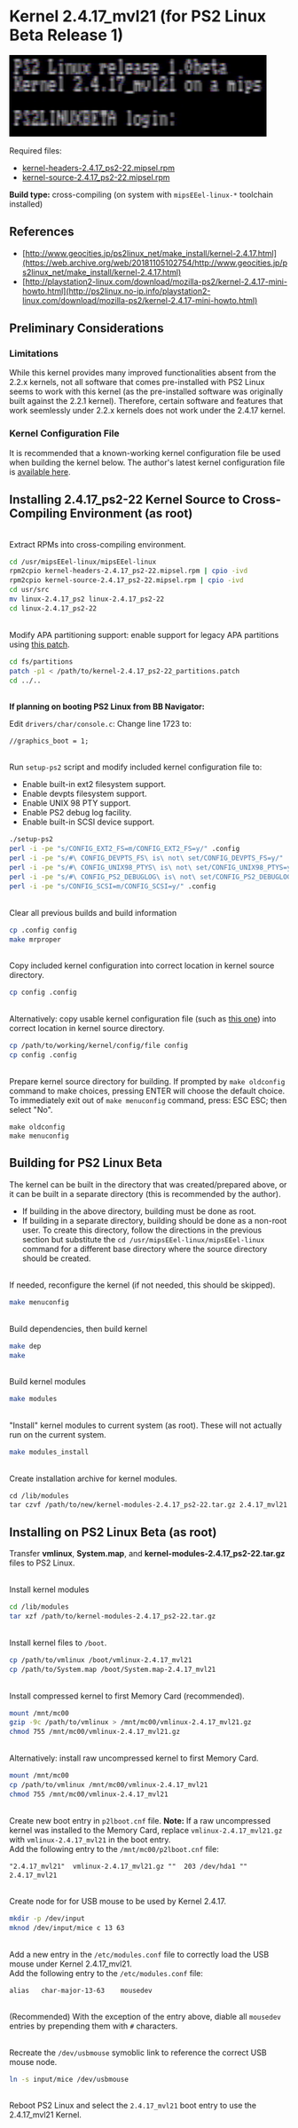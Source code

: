 # Kernel 2.4.17_mvl21 (for PS2 Linux Beta Release 1)

![](2.4.17_beta_login.png?raw=true)

Required files:  
* [kernel-headers-2.4.17_ps2-22.mipsel.rpm](https://web.archive.org/web/20031207191309/http://www.sony.net:80/Products/Linux/Download/PlayStation_BB_Navigator/kernel-headers-2.4.17_ps2-22.mipsel.rpm)
* [kernel-source-2.4.17_ps2-22.mipsel.rpm](https://web.archive.org/web/20031207191309/http://www.sony.net:80/Products/Linux/Download/PlayStation_BB_Navigator/kernel-source-2.4.17_ps2-22.mipsel.rpm)

**Build type:** cross-compiling (on system with ```mipsEEel-linux-*``` toolchain installed)

## References

* [http://www.geocities.jp/ps2linux_net/make_install/kernel-2.4.17.html](https://web.archive.org/web/20181105102754/http://www.geocities.jp/ps2linux_net/make_install/kernel-2.4.17.html)
* [http://playstation2-linux.com/download/mozilla-ps2/kernel-2.4.17-mini-howto.html](http://ps2linux.no-ip.info/playstation2-linux.com/download/mozilla-ps2/kernel-2.4.17-mini-howto.html)

## Preliminary Considerations

### Limitations

While this kernel provides many improved functionalities absent from the 2.2.x kernels, not all software that comes pre-installed with PS2 Linux seems to work with this kernel (as the pre-installed software was originally built against the 2.2.1 kernel). Therefore, certain software and features that work seemlessly under 2.2.x kernels does not work under the 2.4.17 kernel.

### Kernel Configuration File

It is recommended that a known-working kernel configuration file be used when building the kernel below. The author's latest kernel configuration file is [available here](config-2.4.17_ps2-22).

## Installing 2.4.17_ps2-22 Kernel Source to Cross-Compiling Environment (as root)

&nbsp;  
Extract RPMs into cross-compiling environment.
```bash
cd /usr/mipsEEel-linux/mipsEEel-linux
rpm2cpio kernel-headers-2.4.17_ps2-22.mipsel.rpm | cpio -ivd
rpm2cpio kernel-source-2.4.17_ps2-22.mipsel.rpm | cpio -ivd
cd usr/src
mv linux-2.4.17_ps2 linux-2.4.17_ps2-22
cd linux-2.4.17_ps2-22
```

&nbsp;  
Modify APA partitioning support: enable support for legacy APA partitions using [this patch](kernel-2.4.17_ps2-22_partitions.patch).
```bash
cd fs/partitions
patch -p1 < /path/to/kernel-2.4.17_ps2-22_partitions.patch
cd ../..
```

&nbsp;  
**If planning on booting PS2 Linux from BB Navigator:**

Edit ```drivers/char/console.c```: Change line 1723 to:
```
//graphics_boot = 1;
```

&nbsp;  
Run ```setup-ps2``` script and modify included kernel configuration file to:
* Enable built-in ext2 filesystem support.
* Enable devpts filesystem support.
* Enable UNIX 98 PTY support.
* Enable PS2 debug log facility.
* Enable built-in SCSI device support.
```bash
./setup-ps2
perl -i -pe "s/CONFIG_EXT2_FS=m/CONFIG_EXT2_FS=y/" .config
perl -i -pe "s/#\ CONFIG_DEVPTS_FS\ is\ not\ set/CONFIG_DEVPTS_FS=y/" .config
perl -i -pe "s/#\ CONFIG_UNIX98_PTYS\ is\ not\ set/CONFIG_UNIX98_PTYS=y/" .config
perl -i -pe "s/#\ CONFIG_PS2_DEBUGLOG\ is\ not\ set/CONFIG_PS2_DEBUGLOG=m/" .config
perl -i -pe "s/CONFIG_SCSI=m/CONFIG_SCSI=y/" .config
```

&nbsp;  
Clear all previous builds and build information
```bash
cp .config config
make mrproper
```

&nbsp;  
Copy included kernel configuration into correct location in kernel source directory.
```bash
cp config .config
```

&nbsp;  
Alternatively: copy usable kernel configuration file (such as [this one](config-2.4.17_ps2-22)) into correct location in kernel source directory.
```bash
cp /path/to/working/kernel/config/file config
cp config .config
```

&nbsp;  
Prepare kernel source directory for building. If prompted by ```make oldconfig``` command to make choices, pressing ENTER will choose the default choice.  
To immediately exit out of ```make menuconfig``` command, press: ESC ESC; then select "No".
```
make oldconfig
make menuconfig
```

## Building for PS2 Linux Beta

The kernel can be built in the directory that was created/prepared above, or it can be built in a separate directory (this is recommended by the author).
* If building in the above directory, building must be done as root.
* If building in a separate directory, building should be done as a non-root user. To create this directory, follow the directions in the previous section but substitute the ```cd /usr/mipsEEel-linux/mipsEEel-linux``` command for a different base directory where the source directory should be created.

&nbsp;  
If needed, reconfigure the kernel (if not needed, this should be skipped).
```bash
make menuconfig
```

&nbsp;  
Build dependencies, then build kernel
```bash
make dep
make
```

&nbsp;  
Build kernel modules
```bash
make modules
```

&nbsp;  
"Install" kernel modules to current system (as root). These will not actually run on the current system.
```bash
make modules_install
```

&nbsp;  
Create installation archive for kernel modules.
```
cd /lib/modules
tar czvf /path/to/new/kernel-modules-2.4.17_ps2-22.tar.gz 2.4.17_mvl21
```

## Installing on PS2 Linux Beta (as root)

Transfer **vmlinux**, **System.map**, and **kernel-modules-2.4.17_ps2-22.tar.gz** files to PS2 Linux.

&nbsp;  
Install kernel modules
```bash
cd /lib/modules
tar xzf /path/to/kernel-modules-2.4.17_ps2-22.tar.gz
```

&nbsp;  
Install kernel files to ```/boot```.
```bash
cp /path/to/vmlinux /boot/vmlinux-2.4.17_mvl21
cp /path/to/System.map /boot/System.map-2.4.17_mvl21
```

&nbsp;  
Install compressed kernel to first Memory Card (recommended).
```bash
mount /mnt/mc00
gzip -9c /path/to/vmlinux > /mnt/mc00/vmlinux-2.4.17_mvl21.gz
chmod 755 /mnt/mc00/vmlinux-2.4.17_mvl21.gz
```

&nbsp;  
Alternatively: install raw uncompressed kernel to first Memory Card.
```bash
mount /mnt/mc00
cp /path/to/vmlinux /mnt/mc00/vmlinux-2.4.17_mvl21
chmod 755 /mnt/mc00/vmlinux-2.4.17_mvl21
```

&nbsp;  
Create new boot entry in ```p2lboot.cnf``` file. **Note:** If a raw uncompressed kernel was installed to the Memory Card, replace ```vmlinux-2.4.17_mvl21.gz``` with ```vmlinux-2.4.17_mvl21``` in the boot entry.  
Add the following entry to the ```/mnt/mc00/p2lboot.cnf``` file:
```
"2.4.17_mvl21"	vmlinux-2.4.17_mvl21.gz ""	203 /dev/hda1 "" 2.4.17_mvl21
```

&nbsp;  
Create node for for USB mouse to be used by Kernel 2.4.17.
```bash
mkdir -p /dev/input
mknod /dev/input/mice c 13 63
```

&nbsp;  
Add a new entry in the ```/etc/modules.conf``` file to correctly load the USB mouse under Kernel 2.4.17_mvl21.  
Add the following entry to the ```/etc/modules.conf``` file:
```
alias	char-major-13-63	mousedev
```

&nbsp;  
(Recommended) With the exception of the entry above, diable all ```mousedev``` entries by prepending them with ```#``` characters.

&nbsp;  
Recreate the ```/dev/usbmouse``` symoblic link to reference the correct USB mouse node.
```bash
ln -s input/mice /dev/usbmouse
```

&nbsp;  
Reboot PS2 Linux and select the ```2.4.17_mvl21``` boot entry to use the 2.4.17_mvl21 Kernel.

